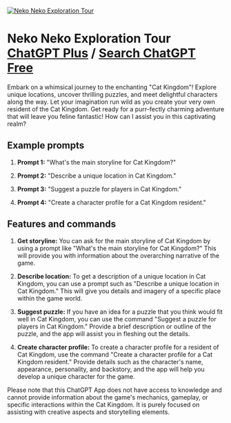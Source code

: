 
[![Neko Neko Exploration Tour](https://files.oaiusercontent.com/file-kYvTCVP9eW1txlASHXDFZ1Ra?se=2123-10-19T05%3A03%3A42Z&sp=r&sv=2021-08-06&sr=b&rscc=max-age%3D31536000%2C%20immutable&rscd=attachment%3B%20filename%3D81d54f71-a66d-44c0-9774-9231de983251.png&sig=RuCPkwYWtxPDtrdXvlFN4uls0%2BJMZnavyFovBogeGTQ%3D)](https://chat.openai.com/g/g-gGgQ21n1T-neko-neko-exploration-tour)

# Neko Neko Exploration Tour [ChatGPT Plus](https://chat.openai.com/g/g-gGgQ21n1T-neko-neko-exploration-tour) / [Search ChatGPT Free](https://gptcall.net/index.html#/?search=Neko%20Neko%20Exploration%20Tour)

Embark on a whimsical journey to the enchanting "Cat Kingdom"! Explore unique locations, uncover thrilling puzzles, and meet delightful characters along the way. Let your imagination run wild as you create your very own resident of the Cat Kingdom. Get ready for a purr-fectly charming adventure that will leave you feline fantastic! How can I assist you in this captivating realm?

## Example prompts

1. **Prompt 1:** "What's the main storyline for Cat Kingdom?"

2. **Prompt 2:** "Describe a unique location in Cat Kingdom."

3. **Prompt 3:** "Suggest a puzzle for players in Cat Kingdom."

4. **Prompt 4:** "Create a character profile for a Cat Kingdom resident."

## Features and commands

1. **Get storyline:** You can ask for the main storyline of Cat Kingdom by using a prompt like "What's the main storyline for Cat Kingdom?" This will provide you with information about the overarching narrative of the game.

2. **Describe location:** To get a description of a unique location in Cat Kingdom, you can use a prompt such as "Describe a unique location in Cat Kingdom." This will give you details and imagery of a specific place within the game world.

3. **Suggest puzzle:** If you have an idea for a puzzle that you think would fit well in Cat Kingdom, you can use the command "Suggest a puzzle for players in Cat Kingdom." Provide a brief description or outline of the puzzle, and the app will assist you in fleshing out the details.

4. **Create character profile:** To create a character profile for a resident of Cat Kingdom, use the command "Create a character profile for a Cat Kingdom resident." Provide details such as the character's name, appearance, personality, and backstory, and the app will help you develop a unique character for the game.

Please note that this ChatGPT App does not have access to knowledge and cannot provide information about the game's mechanics, gameplay, or specific interactions within the Cat Kingdom. It is purely focused on assisting with creative aspects and storytelling elements.


